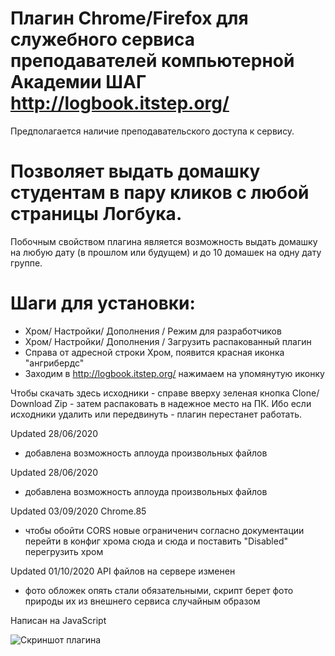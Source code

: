 # Плагин Chrome/Firefox для служебного сервиса преподавателей компьютерной Академии ШАГ http://logbook.itstep.org/
Предполагается наличие преподавательского доступа к сервису.

# Позволяет выдать домашку студентам в пару кликов с любой страницы Логбука.
Побочным свойством плагина является возможность выдать домашку на любую дату (в прошлом или будущем) и до 10 домашек на одну дату группе.

# Шаги для установки: 
- Хром/ Настройки/ Дополнения / Режим для разработчиков
- Хром/ Настройки/ Дополнения / Загрузить распакованный плагин
- Справа от адресной строки Хром, появится красная иконка "ангрибердс" 
- Заходим в http://logbook.itstep.org/ нажимаем на упомянутую иконку

Чтобы скачать здесь исходники - справе вверху зеленая кнопка Clone/ Download Zip - затем распаковать в надежное место на ПК. Ибо если исходники удалить или передвинуть - плагин перестанет работать.

Updated 28/06/2020
- добавлена возможность аплоуда произвольных файлов

Updated 28/06/2020
- добавлена возможность аплоуда произвольных файлов

Updated 03/09/2020 Chrome.85
- чтобы обойти CORS новые ограниченич согласно документации перейти в конфиг хрома сюда и сюда и поставить "Disabled" перегрузить хром

Updated 01/10/2020 API файлов на сервере изменен
- фото обложек опять стали обязательными, скрипт берет фото природы их из внешнего сервиса случайным образом 

Написан на JavaScript

![Скриншот плагина](https://raw.githubusercontent.com/nofikoff/JS-Extention-ADD-HOME-TASK/master/myscreen.png)
